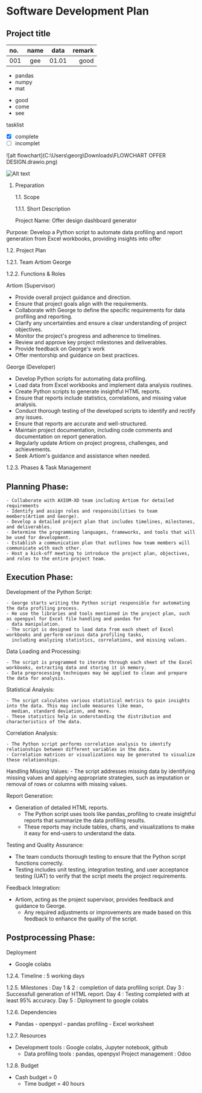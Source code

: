 # Software Development Plan

## Project title

| no. | name | data | remark |
|:---|:---:|:---:|---:|
| 001| gee | 01.01 | good |

- pandas
- numpy
- mat

* good
* come
* see


tasklist
- [x] complete
- [ ] incomplet

![alt flowchart](C:\Users\georg\Downloads\FLOWCHART OFFER DESIGN.drawio.png)

![Alt text](image.png)

1. Preparation

   1.1. Scope

      1.1.1. Short Description

    Project Name: Offer design dashboard generator

Purpose: Develop a Python script to automate data profiling and report generation from Excel workbooks, providing insights 
into offer 



1.2. Project Plan

1.2.1. Team
     Artiom 
     George

1.2.2. Functions & Roles

 Artiom (Supervisor)
  - Provide overall project guidance and direction.
  - Ensure that project goals align with the requirements.
  - Collaborate with George to define the specific requirements for data profiling and reporting.
  - Clarify any uncertainties and ensure a clear understanding of project objectives.
  - Monitor the project's progress and adherence to timelines.
  - Review and approve key project milestones and deliverables.
  - Provide feedback on George's work
  - Offer mentorship and guidance on best practices.

George (Developer)
   - Develop Python scripts for automating data profiling.
   - Load data from Excel workbooks and implement data analysis routines.
   - Create Python scripts to generate insightful HTML reports.
   - Ensure that reports include statistics, correlations, and missing value analysis.
   - Conduct thorough testing of the developed scripts to identify and rectify any issues.
   - Ensure that reports are accurate and well-structured.
   - Maintain project documentation, including code comments and documentation on report generation.
   - Regularly update Artiom on project progress, challenges, and achievements.
   - Seek Artiom's guidance and assistance when needed.

1.2.3. Phases & Task Management

## Planning Phase:
    - Collaborate with AXIOM-XD team including Artiom for detailed requirements
    - Identify and assign roles and responsibilities to team members(Artiom and George).
    - Develop a detailed project plan that includes timelines, milestones, and deliverables.
    - Determine the programming languages, frameworks, and tools that will be used for development.
    - Establish a communication plan that outlines how team members will communicate with each other.
    - Host a kick-off meeting to introduce the project plan, objectives, and roles to the entire project team.

## Execution Phase:

Development of the Python Script:

    - George starts writing the Python script responsible for automating the data profiling process.
    - He use the libraries and tools mentioned in the project plan, such as openpyxl for Excel file handling and pandas for
      data manipulation.
    - The script is designed to load data from each sheet of Excel workbooks and perform various data profiling tasks,
      including analyzing statistics, correlations, and missing values.

Data Loading and Processing:

    - The script is programmed to iterate through each sheet of the Excel workbooks, extracting data and storing it in memory.
    - Data preprocessing techniques may be applied to clean and prepare the data for analysis.

Statistical Analysis:

    - The script calculates various statistical metrics to gain insights into the data. This may include measures like mean, 
      median, standard deviation, and more.
    - These statistics help in understanding the distribution and characteristics of the data.

Correlation Analysis:

    - The Python script performs correlation analysis to identify relationships between different variables in the data.
    - Correlation matrices or visualizations may be generated to visualize these relationships.

Handling Missing Values:
     - The script addresses missing data by identifying missing values and applying appropriate strategies, such as imputation 
       or removal of rows or columns with missing values.

Report Generation:

- Generation of detailed HTML reports.
    - The Python script uses tools like pandas_profiling to create    insightful reports that summarize the data profiling results.
    - These reports may include tables, charts, and visualizations to make it easy for end-users to understand the data.

Testing and Quality Assurance:

  - The team conducts thorough testing to ensure that the Python script functions correctly.
  - Testing includes unit testing, integration testing, and user acceptance testing (UAT) to verify that the script meets 
   the project requirements.

Feedback Integration:

  - Artiom, acting as the project supervisor, provides feedback and guidance to George.
    - Any required adjustments or improvements are made based on this feedback to enhance the quality of the script.


## Postprocessing Phase:

Deployment 
 - Google colabs

1.2.4. Timeline :    5 working days

1.2.5. Milestones : Day 1 & 2 : completion of data profiling script.
             Day 3 : Successfull generation of HTML report.
             Day 4 : Testing completed with at least 95% accuracy.
             Day 5 : Diployment to google colabs

1.2.6. Dependencies
- Pandas
      - openpyxl
      - pandas profiling
      - Excel worksheet

1.2.7. Resources
 - Development tools : Google colabs, Jupyter notebook, github
     - Data profiling tools : pandas, openpyxl
     Project management : Odoo

1.2.8. Budget
- Cash budget = 0 
     - Time budget = 40 hours
